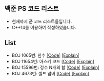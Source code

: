 ## 백준 PS 코드 리스트
- 현재까지 푼 코드 리스트들입니다.
- C++14를 이용하여 작성하였습니다.

## List
- BOJ 1065번: 한수 [[Code]](https://github.com/danakim1019/myAlgorithms/blob/82eb42692d938b270da26445dda2e69ed590d569/src/Baekjoon/Baek1065.cpp#L1) [[Explain]](https://dana3711.tistory.com/51)
- BOJ 11654번: 아스키 코드 [[Code]](
https://github.com/danakim1019/myAlgorithms/blob/9fa985dc5742f0b89da039c3290f1e48cdc1fcfc/src/Baekjoon/Baek11654.cpp#L1) [[Explain]](https://dana3711.tistory.com/52)
- BOJ 15596번: 정수 N개의 합 [[Code]](https://github.com/danakim1019/myAlgorithms/blob/82eb42692d938b270da26445dda2e69ed590d569/src/Baekjoon/Baek15596.cpp#L1) [[Explain]](https://dana3711.tistory.com/47)
- BOJ 4673번: 셀프 넘버 [[Code]](https://github.com/danakim1019/myAlgorithms/blob/82eb42692d938b270da26445dda2e69ed590d569/src/Baekjoon/Baek4673.cpp#L1) [[Explain]](https://dana3711.tistory.com/50)
